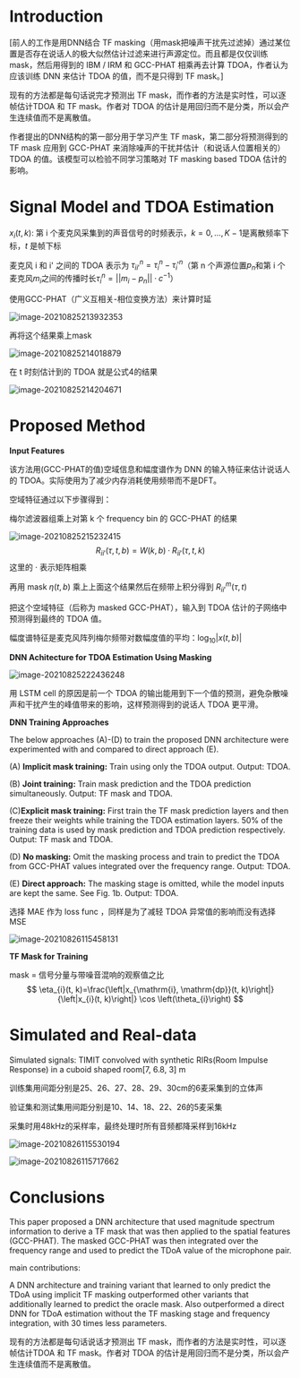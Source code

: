 # Introduction

[前人的工作是用DNN结合 TF masking（用mask把噪声干扰先过滤掉）通过某位置是否存在说话人的极大似然估计过滤来进行声源定位。而且都是仅仅训练mask，然后用得到的 IBM / IRM 和 GCC-PHAT 相乘再去计算 TDOA，作者认为应该训练 DNN 来估计 TDOA 的值，而不是只得到 TF mask。]

现有的方法都是每句话说完才预测出 TF mask，而作者的方法是实时性，可以逐帧估计TDOA 和 TF mask。作者对 TDOA 的估计是用回归而不是分类，所以会产生连续值而不是离散值。

作者提出的DNN结构的第一部分用于学习产生 TF mask，第二部分将预测得到的 TF mask 应用到 GCC-PHAT 来消除噪声的干扰并估计（和说话人位置相关的）TDOA 的值。该模型可以检验不同学习策略对 TF masking based TDOA 估计的影响。

# Signal Model and TDOA Estimation

$x_i(t,k)$: 第 i 个麦克风采集到的声音信号的时频表示，$k=0,...,K-1$是离散频率下标，$t$ 是帧下标

麦克风 i 和 i' 之间的 TDOA 表示为 $\tau_{ii'}^n=\tau_i^n-\tau_i'^n$（第 n 个声源位置$p_n$和第 i 个麦克风$m_i$之间的传播时长$\tau_i^n=||m_i-p_n||·c^{-1}$）

使用GCC-PHAT（广义互相关-相位变换方法）来计算时延

![image-20210825213932353](https://tva1.sinaimg.cn/large/008i3skNgy1gttd68nq35j60sa05ejrz02.jpg)

再将这个结果乘上mask

![image-20210825214018879](https://tva1.sinaimg.cn/large/008i3skNgy1gttd71c3kcj60nc01imx602.jpg)

在 t 时刻估计到的 TDOA 就是公式4的结果

![image-20210825214204671](https://tva1.sinaimg.cn/large/008i3skNgy1gttd8vh0ccj60kc02g0so02.jpg)

# Proposed Method

**Input Features**

该方法用(GCC-PHAT的值)空域信息和幅度谱作为 DNN 的输入特征来估计说话人的 TDOA。实际使用为了减少内存消耗使用频带而不是DFT。

空域特征通过以下步骤得到：

梅尔滤波器组乘上对第 k 个 frequency bin 的 GCC-PHAT 的结果

![image-20210825215232415](https://tva1.sinaimg.cn/large/008i3skNgy1gttdjr8xrlj60p601udfv02.jpg)
$$
R_{ii'}(\tau,t,b)=W(k,b)·R_{ii'}(\tau,t,k)
$$
这里的 · 表示矩阵相乘

再用 mask $\eta(t,b)$ 乘上上面这个结果然后在频带上积分得到 $R_{ii'}^m(\tau,t)$

把这个空域特征（后称为 masked GCC-PHAT），输入到 TDOA 估计的子网络中预测得到最终的 TDOA 值。

幅度谱特征是麦克风阵列梅尔频带对数幅度值的平均：$\log_{10}|x(t,b)|$



**DNN Achitecture for TDOA Estimation Using Masking**

![image-20210825222436248](https://tva1.sinaimg.cn/large/008i3skNgy1gttey990tpj60ry0h4wgs02.jpg)

用 LSTM cell 的原因是前一个 TDOA 的输出能用到下一个值的预测，避免杂散噪声和干扰产生的峰值带来的影响，这样预测得到的说话人 TDOA 更平滑。



**DNN Training Approaches**

The below approaches (A)-(D) to train the proposed DNN architecture were experimented with and compared to direct approach (E).

(A) **Implicit mask training:** Train using only the TDOA output. Output: TDOA.

(B) **Joint training:** Train mask prediction and the TDOA prediction simultaneously. Output: TF mask and TDOA.

(C)**Explicit mask training:** First train the TF mask prediction layers and then freeze their weights while training the TDOA estimation layers. 50% of the training data is used by mask prediction and TDOA prediction respectively. Output: TF mask and TDOA.

(D) **No masking:** Omit the masking process and train to predict the TDOA from GCC-PHAT values integrated over the frequency range. Output: TDOA.

(E) **Direct approach:** The masking stage is omitted, while the model inputs are kept the same. See Fig. 1b. Output: TDOA.

选择 MAE 作为 loss func ，同样是为了减轻 TDOA 异常值的影响而没有选择 MSE

![image-20210826115458131](https://tva1.sinaimg.cn/large/008i3skNgy1gtu1wax1tuj60eh0d0wgq02.jpg)

**TF Mask for Training**

mask = 信号分量与带噪音混响的观察值之比
$$
\eta_{i}(t, k)=\frac{\left|x_{\mathrm{i}, \mathrm{dp}}(t, k)\right|}{\left|x_{i}(t, k)\right|} \cos \left(\theta_{i}\right)
$$

# Simulated and Real-data

Simulated signals: TIMIT convolved with synthetic RIRs(Room Impulse Response) in a cuboid shaped room[7, 6.8, 3] m

训练集用间距分别是25、26、27、28、29、30cm的6麦采集到的立体声

验证集和测试集用间距分别是10、14、18、22、26的5麦采集

采集时用48kHz的采样率，最终处理时所有音频都降采样到16kHz

![image-20210826115530194](https://tva1.sinaimg.cn/large/008i3skNgy1gtu1wuj3i0j60es0bbwfr02.jpg)

![image-20210826115717662](https://tva1.sinaimg.cn/large/008i3skNgy1gtu1ypzv9cj60u60azdip02.jpg)

# Conclusions

 This paper proposed a DNN architecture that used magnitude spectrum information to derive a TF mask that was then applied to the spatial features (GCC-PHAT). The masked GCC-PHAT was then integrated over the frequency range and used to predict the TDoA value of the microphone pair. 



main contributions: 

A DNN architecture and training variant that learned to only predict the TDoA using implicit TF masking outperformed other variants that additionally learned to predict the oracle mask. Also outperformed a direct DNN for TDoA estimation without the TF masking stage and frequency integration, with 30 times less parameters.

现有的方法都是每句话说话才预测出 TF mask，而作者的方法是实时性，可以逐帧估计TDOA 和 TF mask。作者对 TDOA 的估计是用回归而不是分类，所以会产生连续值而不是离散值。

